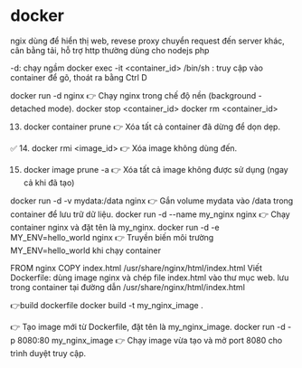 # docker

ngix dùng để hiển thị web, revese proxy chuyển request đến server khác, cân bằng tải, hỗ trợ http
thường dùng cho nodejs php

-d: chạy ngầm
docker exec -it <container_id> /bin/sh : truy cập vào container để gõ, thoát ra bằng Ctrl D

docker run -d nginx
👉 Chạy nginx trong chế độ nền (background - detached mode).
docker stop <container_id>
docker rm <container_id>

 13. docker container prune
👉 Xóa tất cả container đã dừng để dọn dẹp.

✅ 14. docker rmi <image_id>
👉 Xóa image không dùng đến.

15. docker image prune -a
👉 Xóa tất cả image không được sử dụng (ngay cả khi đã tạo)

docker run -d -v mydata:/data nginx
👉 Gắn volume mydata vào /data trong container để lưu trữ dữ liệu.
docker run -d --name my_nginx nginx
👉 Chạy container nginx và đặt tên là my_nginx.
docker run -d -e MY_ENV=hello_world nginx
👉 Truyền biến môi trường MY_ENV=hello_world khi chạy container

FROM nginx
COPY index.html /usr/share/nginx/html/index.html
Viết Dockerfile: dùng image nginx và chép file index.html vào thư mục web.
lưu trong container tại đường dẫn /usr/share/nginx/html/index.html

👉build dockerfile
docker build -t my_nginx_image .

👉 Tạo image mới từ Dockerfile, đặt tên là my_nginx_image.
docker run -d -p 8080:80 my_nginx_image
👉 Chạy image vừa tạo và mở port 8080 cho trình duyệt truy cập.
